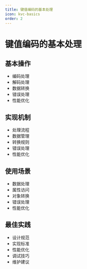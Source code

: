 ```yaml
---
title: 键值编码的基本处理
icon: kvc-basics
order: 2
---
```


# 键值编码的基本处理

## 基本操作
- 编码处理
- 解码处理
- 数据转换
- 错误处理
- 性能优化

## 实现机制
- 处理流程
- 数据管理
- 转换规则
- 错误处理
- 性能优化

## 使用场景
- 数据处理
- 属性访问
- 对象转换
- 错误处理
- 性能优化

## 最佳实践
- 设计规范
- 实现标准
- 性能优化
- 调试技巧
- 维护建议
